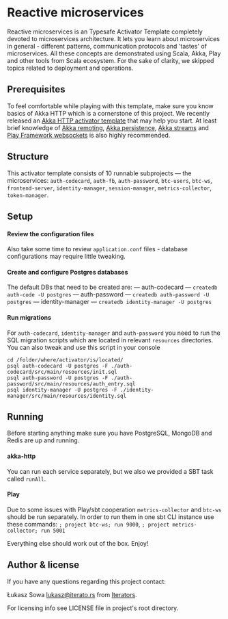 # Reactive microservices

Reactive microservices is an Typesafe Activator Template completely devoted to microservices architecture. It lets you learn about microservices in general - different patterns, communication protocols and 'tastes' of microservices. All these concepts are demonstrated using Scala, Akka, Play and other tools from Scala ecosystem. For the sake of clarity, we skipped topics related to deployment and operations.

## Prerequisites

To feel comfortable while playing with this template, make sure you know basics of Akka HTTP which is a cornerstone of this project. We recently released an [Akka HTTP activator template](https://typesafe.com/activator/template/akka-http-microservice) that may help you start. At least brief knowledge of [Akka remoting](https://typesafe.com/activator/template/akka-sample-remote-scala), [Akka persistence](https://typesafe.com/activator/template/akka-sample-persistence-scala), [Akka streams](https://typesafe.com/activator/template/akka-stream-scala) and [Play Framework websockets](https://typesafe.com/activator/template/anonymous-chat) is also highly recommended.

## Structure

This activator template consists of 10 runnable subprojects — the microservices:
`auth-codecard`, `auth-fb`, `auth-password`, `btc-users`, `btc-ws`, `frontend-server`, `identity-manager`, `session-manager`, `metrics-collector`, `token-manager`.

## Setup

#### Review the configuration files

Also take some time to review `application.conf` files - database configurations may require little tweaking.

#### Create and configure Postgres databases

The default DBs that need to be created are:
— auth-codecard — ```createdb auth-code -U postgres```
— auth-password — ```createdb auth-password -U postgres```
— identity-manager — ```createdb identity-manager -U postgres```

#### Run migrations

For `auth-codecard`, `identity-manager` and `auth-password` you need to run the SQL migration scripts which are located in relevant `resources` directories.
You can also tweak and use this script in your console

```
cd /folder/where/activator/is/located/
psql auth-codecard -U postgres -F ./auth-codecard/src/main/resources/init.sql
psql auth-password -U postgres -F ./auth-password/src/main/resources/auth_entry.sql
psql identity-manager -U postgres -F ./identity-manager/src/main/resources/identity.sql
```

## Running

Before starting anything make sure you have PostgreSQL, MongoDB and Redis are up and running.

#### akka-http
You can run each service separately, but we also we provided a SBT task called `runAll`.

#### Play
Due to some issues with Play/sbt cooperation `metrics-collector` and `btc-ws` should be run separately.
In order to run them in one sbt CLI instance use these commands:
`; project btc-ws; run 9000`, `; project metrics-collector; run 5001`

Everything else should work out of the box. Enjoy!

## Author & license

If you have any questions regarding this project contact:

Łukasz Sowa <lukasz@iterato.rs> from [Iterators](http://iterato.rs).

For licensing info see LICENSE file in project's root directory.
